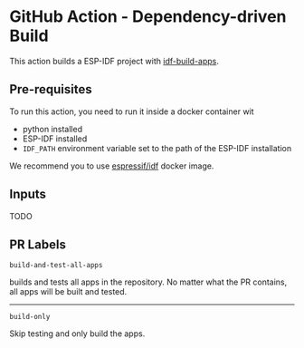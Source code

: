 # GitHub Action - Dependency-driven Build

This action builds a ESP-IDF project with [idf-build-apps](https://github.com/espressif/idf-build-apps).

## Pre-requisites

To run this action, you need to run it inside a docker container wit

- python installed
- ESP-IDF installed
- `IDF_PATH` environment variable set to the path of the ESP-IDF installation

We recommend you to use [espressif/idf](https://hub.docker.com/r/espressif/idf) docker image.

## Inputs

TODO

## PR Labels

``build-and-test-all-apps``

builds and tests all apps in the repository. No matter what the PR contains, all apps will be built and tested.

---

``build-only``

Skip testing and only build the apps.

